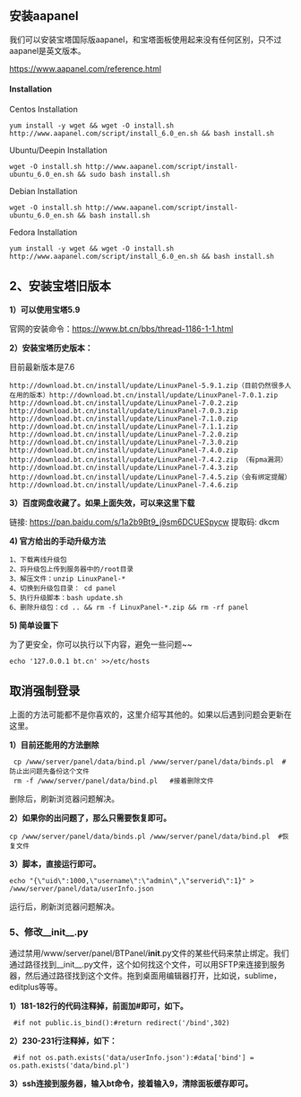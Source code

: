 ## 安装aapanel

我们可以安装宝塔国际版aapanel，和宝塔面板使用起来没有任何区别，只不过aapanel是英文版本。

https://www.aapanel.com/reference.html

#### Installation

Centos Installation

```
yum install -y wget && wget -O install.sh http://www.aapanel.com/script/install_6.0_en.sh && bash install.sh
```

Ubuntu/Deepin Installation

```
wget -O install.sh http://www.aapanel.com/script/install-ubuntu_6.0_en.sh && sudo bash install.sh
```

Debian Installation

```
wget -O install.sh http://www.aapanel.com/script/install-ubuntu_6.0_en.sh && bash install.sh
```

Fedora Installation

```
yum install -y wget && wget -O install.sh http://www.aapanel.com/script/install_6.0_en.sh && bash install.sh
```

## 2、安装宝塔旧版本

**1）可以使用宝塔5.9**

官网的安装命令：https://www.bt.cn/bbs/thread-1186-1-1.html

**2）安装宝塔历史版本：**

目前最新版本是7.6

```
http://download.bt.cn/install/update/LinuxPanel-5.9.1.zip（目前仍然很多人在用的版本）http://download.bt.cn/install/update/LinuxPanel-7.0.1.zip
http://download.bt.cn/install/update/LinuxPanel-7.0.2.zip
http://download.bt.cn/install/update/LinuxPanel-7.0.3.zip
http://download.bt.cn/install/update/LinuxPanel-7.1.0.zip
http://download.bt.cn/install/update/LinuxPanel-7.1.1.zip
http://download.bt.cn/install/update/LinuxPanel-7.2.0.zip
http://download.bt.cn/install/update/LinuxPanel-7.3.0.zip
http://download.bt.cn/install/update/LinuxPanel-7.4.0.zip
http://download.bt.cn/install/update/LinuxPanel-7.4.2.zip （有pma漏洞）http://download.bt.cn/install/update/LinuxPanel-7.4.3.zip
http://download.bt.cn/install/update/LinuxPanel-7.4.5.zip（会有绑定提醒）http://download.bt.cn/install/update/LinuxPanel-7.4.6.zip
```

**3）百度网盘收藏了。如果上面失效，可以来这里下载**

链接: https://pan.baidu.com/s/1a2b9Bt9_j9sm6DCUESpycw 提取码: dkcm

**4)  官方给出的手动升级方法**

```
1、下载离线升级包
2、将升级包上传到服务器中的/root目录
3、解压文件：unzip LinuxPanel-*
4、切换到升级包目录： cd panel
5、执行升级脚本：bash update.sh
6、删除升级包：cd .. && rm -f LinuxPanel-*.zip && rm -rf panel
```

**5)  简单设置下**

为了更安全，你可以执行以下内容，避免一些问题~~

```
echo '127.0.0.1 bt.cn' >>/etc/hosts
```

## 取消强制登录

上面的方法可能都不是你喜欢的，这里介绍写其他的。如果以后遇到问题会更新在这里。

**1）目前还能用的方法删除**

```
 cp /www/server/panel/data/bind.pl /www/server/panel/data/binds.pl  #防止出问题先备份这个文件
 rm -f /www/server/panel/data/bind.pl   #接着删除文件
```

删除后，刷新浏览器问题解决。

**2）如果你的出问题了，那么只需要恢复即可。**

```
cp /www/server/panel/data/binds.pl /www/server/panel/data/bind.pl  #恢复文件
```

**3）脚本，直接运行即可。**

```
echo "{\"uid\":1000,\"username\":\"admin\",\"serverid\":1}" > /www/server/panel/data/userInfo.json
```

运行后，刷新浏览器问题解决。

### 5、修改__init__.py

通过禁用/www/server/panel/BTPanel/__init__.py文件的某些代码来禁止绑定。我们通过路径找到__init__.py文件，这个如何找这个文件，可以用SFTP来连接到服务器，然后通过路径找到这个文件。拖到桌面用编辑器打开，比如说，sublime，editplus等等。

**1）181-182行的代码注释掉，前面加#即可，如下。**

```
 #if not public.is_bind():#return redirect('/bind',302)
```

**2）230-231行注释掉，如下：**

```
 #if not os.path.exists('data/userInfo.json'):#data['bind'] = os.path.exists('data/bind.pl')
```

**3）ssh连接到服务器，输入bt命令，接着输入9，清除面板缓存即可。**